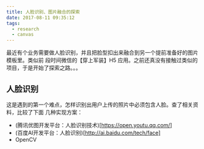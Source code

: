```yaml
---
title: 人脸识别、图片融合的探索
date: 2017-08-11 09:35:12
tags:
  - research
  - canvas
---
```


最近有个业务需要做人脸识别，并且把脸型扣出来融合到另一个提前准备好的图片模板里。类似前
段时间微信的【穿上军装】H5 应用。之前还真没有接触过类似的项目，于是开始了探索之路。。。

## 人脸识别
这是遇到的第一个难点，怎样识别出用户上传的照片中必须包含人脸。查了相关资料，比较了下面
几种实现方案：

- (腾讯优图开发平台：人脸识别技术)[https://open.youtu.qq.com/]
- (百度AI开发平台：人脸识别)[http://ai.baidu.com/tech/face]
- OpenCV
